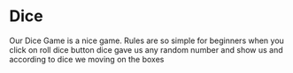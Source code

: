 # Dice
Our Dice Game is a nice game. Rules are so simple for beginners when you click on roll dice button dice gave us any random number  and show us and according to dice we moving on the boxes
